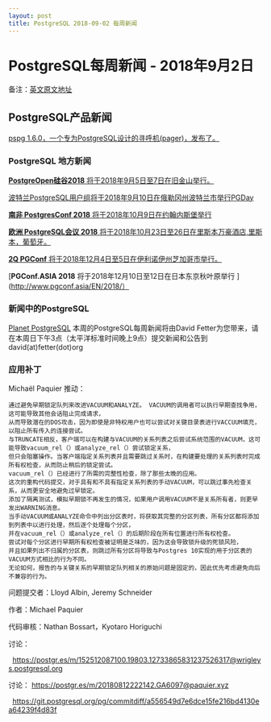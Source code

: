 ```yaml
---
layout: post
title: PostgreSQL 2018-09-02 每周新闻
---
```

# PostgreSQL每周新闻 - 2018年9月2日
备注：[英文原文地址](https://www.postgresql.org/message-id/20180902223553.GA29881%40fetter.org)
## PostgreSQL产品新闻
[pspg 1.6.0，一个专为PostgreSQL设计的寻呼机(pager)，发布了。](https://github.com/okbob/pspg/releases/tag/1.6.0)

### PostgreSQL 地方新闻
[**PostgreOpen硅谷2018** 将于2018年9月5日至7日在旧金山举行。](https://2018.postgresopen.org/)

[波特兰PostgreSQL用户组将于2018年9月10日在俄勒冈州波特兰市举行PGDay](https://pdx.postgresql.us/pdxpgday2018)

[**南非 PostgresConf 2018** 将于2018年10月9日在约翰内斯堡举行](https://postgresconf.org/conferences/SouthAfrica2018)

[**欧洲 PostgreSQL会议 2018** 将于2018年10月23日至26日在里斯本万豪酒店,里斯本，葡萄牙。](https://2018.pgconf.eu/ )

[**2Q PGConf** 将于2018年12月4日至5日在伊利诺伊州芝加哥市举行。](http://www.2qpgconf.com/)

[**PGConf.ASIA 2018** 将于2018年12月10日至12日在日本东京秋叶原举行 ](http://www.pgconf.asia/EN/2018/）


### 新闻中的PostgreSQL
[Planet PostgreSQL](http：//planet.postgresql.org/)
本周的PostgreSQL每周新闻将由David Fetter为您带来，请在本周日下午3点（太平洋标准时间晚上9点）提交新闻和公告到 david(at)fetter(dot)org

### 应用补丁
Michaël Paquier 推动：
  ```
  通过避免早期锁定队列来改进VACUUM和ANALYZE。 VACUUM的调用者可以执行早期查找争用，这可能导致其他会话阻止完成请求，
  从而导致潜在的DOS攻击，因为即使是非特权用户也可以尝试对关键目录表进行VACCUUM填充，以阻止所有传入的连接尝试。
  与TRUNCATE相反，客户端可以在构建与VACUUM的关系列表之后尝试系统范围的VACUUM，这可能导致vacuum_rel（）或analyze_rel（）尝试锁定关系，
  但只会阻塞操作。当客户端指定关系列表并且需要跳过关系时，在构建要处理的关系列表时完成所有权检查，从而防止稍后的锁定尝试。
  vacuum_rel（）已经进行了所需的完整性检查，除了那些太晚的应用。
  这次的重构代码提交，对于具有和不具有指定关系列表的手动VACUUM，可以跳过事先检查关系，从而更安全地避免过早锁定。
  添加了隔离测试，模拟早期锁不再发生的情况，如果用户调用VACUUM不是关系所有者，则更早发出WARNING消息。
  当手动VACUUM或ANALYZE命令中列出分区表时，将获取其完整的分区列表，所有分区都将添加到列表中以进行处理，然后逐个处理每个分区，
  并在vacuum_rel（）或analyze_rel（）的后期阶段在所有位置进行所有权检查。
  尝试对每个分区进行早期所有权检查被证明是乏味的，因为这会导致锁升级的死锁风险，
  并且如果列出不归属的分区表，则跳过所有分区将导致与Postgres 10实现的用于分区表的VACUUM方式相比的行为不同。
  无论如何，报告的与关键关系的早期锁定队列相关的原始问题是固定的，因此优先考虑避免向后不兼容的行为。
```
问题提交者：Lloyd Albin, Jeremy Schneider

作者：Michael Paquier

代码审核：Nathan Bossart，Kyotaro Horiguchi

讨论：

  https://postgr.es/m/152512087100.19803.12733865831237526317@wrigleys.postgresql.org
  
讨论：
  https://postgr.es/m/20180812222142.GA6097@paquier.xyz
  
  https://git.postgresql.org/pg/commitdiff/a556549d7e6dce15fe216bd4130ea64239f4d83f
  
 
